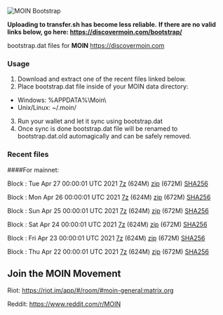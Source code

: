 ![MOIN Bootstrap](https://i.imgur.com/KjM1jMp.jpg)

**Uploading to transfer.sh has become less reliable.**
**If there are no valid links below, go here: https://discovermoin.com/bootstrap/**

bootstrap.dat files for **MOIN** https://discovermoin.com

### Usage

1. Download and extract one of the recent files linked below.
2. Place bootstrap.dat file inside of your MOIN data directory:
 - Windows: %APPDATA%\Moin\
 - Unix/Linux: ~/.moin/
3. Run your wallet and let it sync using bootstrap.dat
4. Once sync is done bootstrap.dat file will be renamed to bootstrap.dat.old automagically and can be safely removed.


### Recent files

####For mainnet:

Block : Tue Apr 27 00:00:01 UTC 2021 [7z](https://transfer.sh/HYtbg/bootstrap.dat.20210427.7z) (624M) [zip](https://transfer.sh/nES4f/bootstrap.dat.20210427.zip) (672M) [SHA256](https://transfer.sh/LZbsU/sha256.txt)

Block : Mon Apr 26 00:00:01 UTC 2021 [7z](https://transfer.sh/fVe2u/bootstrap.dat.20210426.7z) (624M) [zip](https://transfer.sh/goD5H/bootstrap.dat.20210426.zip) (672M) [SHA256](https://transfer.sh/160tnS/sha256.txt)

Block : Sun Apr 25 00:00:01 UTC 2021 [7z](https://transfer.sh/acqRu/bootstrap.dat.20210425.7z) (624M) [zip](https://transfer.sh/g5UmM/bootstrap.dat.20210425.zip) (672M) [SHA256](https://transfer.sh/pVYIG/sha256.txt)

Block : Sat Apr 24 00:00:01 UTC 2021 [7z](https://transfer.sh/15LPBa/bootstrap.dat.20210424.7z) (624M) [zip](https://transfer.sh/dfvAj/bootstrap.dat.20210424.zip) (672M) [SHA256](https://transfer.sh/WN3Ub/sha256.txt)

Block : Fri Apr 23 00:00:01 UTC 2021 [7z](https://transfer.sh/cVqCg/bootstrap.dat.20210423.7z) (624M) [zip](https://transfer.sh/dcfLX/bootstrap.dat.20210423.zip) (672M) [SHA256](https://transfer.sh/a82bT/sha256.txt)

Block : Thu Apr 22 00:00:01 UTC 2021 [7z](https://transfer.sh/fJKj2/bootstrap.dat.20210422.7z) (624M) [zip](https://transfer.sh/dO1XY/bootstrap.dat.20210422.zip) (672M) [SHA256](https://transfer.sh/ISSoS/sha256.txt)

## Join the MOIN Movement

Riot: https://riot.im/app/#/room/#moin-general:matrix.org

Reddit: https://www.reddit.com/r/MOIN
